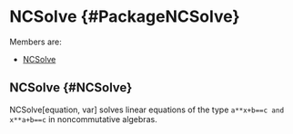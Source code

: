 # NCSolve {#PackageNCSolve}

Members are:

* [NCSolve](#NCSolve)

## NCSolve {#NCSolve}

NCSolve[equation, var] solves linear equations of the type `a**x+b==c and x**a+b==c` in noncommutative algebras.

